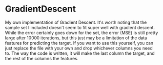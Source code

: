 # GradientDescent
My own implementation of Gradient Descent. It's worth noting that the sample set I included doesn't seem to fit super well with gradient descent. While the error certainly goes down for the set, the error (MSE) is still pretty large after 10000 iterations, but this just may be a limitation of the data features for predicting the target.
If you want to use this yourself, you can just replace the file with your own and drop whichever columns you need to. The way the code is written, it will make the last column the target, and the rest of the columns the features. 
